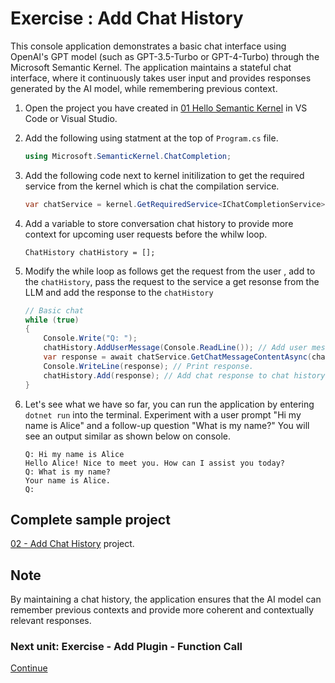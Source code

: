 ﻿# Exercise : Add Chat History

This console application demonstrates a basic chat interface using OpenAI's GPT model (such as GPT-3.5-Turbo or GPT-4-Turbo) through the Microsoft Semantic Kernel. The application maintains a stateful chat interface, where it continuously takes user input and provides responses generated by the AI model, while remembering previous context.

1. Open the project you have created in [01 Hello Semantic Kernel](./01%20Hello%20Semantic%20Kernel.md) in VS Code or Visual Studio.

1. Add the following using statment at the top of `Program.cs` file.

    ```csharp
    using Microsoft.SemanticKernel.ChatCompletion;
    ```

1. Add the following code next to kernel initilization to get the required service from the kernel which is chat the compilation service.

    ```csharp
    var chatService = kernel.GetRequiredService<IChatCompletionService>();
    ```

1. Add a variable to store conversation chat history to provide more context for upcoming user requests before the whilw loop.

    ```Csharp
    ChatHistory chatHistory = [];
    ```

1. Modify the while loop as follows get the request from the user , add to the `chatHistory`, pass the request to the service a get resonse from the LLM and add the response to the `chatHistory`

    ```csharp
    // Basic chat
    while (true)
    {
        Console.Write("Q: ");
        chatHistory.AddUserMessage(Console.ReadLine()); // Add user message to chat history.
        var response = await chatService.GetChatMessageContentAsync(chatHistory); // Get chat response based on chat history.
        Console.WriteLine(response); // Print response.
        chatHistory.Add(response); // Add chat response to chat history
    }
    ```

1. Let's see what we have so far, you can run the application by entering `dotnet run` into the terminal. Experiment with a user prompt "Hi my name is Alice" and a follow-up question "What is my name?" You will see an output similar as shown below on console.

    ```console
    Q: Hi my name is Alice
    Hello Alice! Nice to meet you. How can I assist you today?
    Q: What is my name?
    Your name is Alice.
    Q:
    ```

## Complete sample project

  [02 - Add Chat History](../../02%20-%20Add%20Chat%20History/) project.

## Note

By maintaining a chat history, the application ensures that the AI model can remember previous contexts and provide more coherent and contextually relevant responses.

 ### Next unit: Exercise - Add Plugin - Function Call
[Continue](./03%20Add%20Plugin%20(Function%20Call).md)